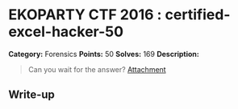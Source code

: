 # EKOPARTY CTF 2016 : certified-excel-hacker-50

**Category:** Forensics
**Points:** 50
**Solves:** 169
**Description:**

> Can you wait for the answer?
> [Attachment](for50.zip)


## Write-up

